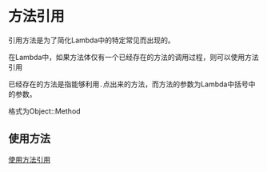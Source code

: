 # 方法引用
引用方法是为了简化Lambda中的特定常见而出现的。

在Lambda中，如果方法体仅有一个已经存在的方法的调用过程，则可以使用方法引用

已经存在的方法是指能够利用``.``点出来的方法，而方法的参数为Lambda中括号中的参数。

格式为Object::Method

## 使用方法
[使用方法引用](Test.java)